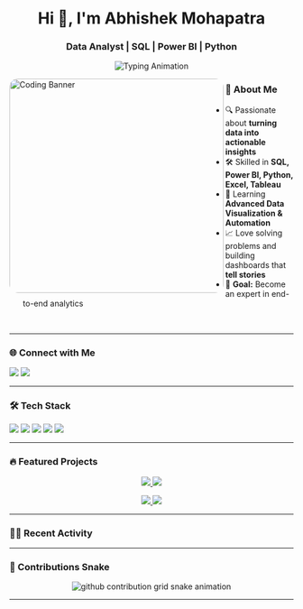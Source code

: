<h1 align="center">Hi 👋, I'm Abhishek Mohapatra</h1>
<h3 align="center">Data Analyst | SQL | Power BI | Python</h3>

<!-- Typing animation -->
<p align="center">
  <img src="https://readme-typing-svg.herokuapp.com?font=Fira+Code&size=22&pause=1000&color=00C8FF&center=true&vCenter=true&width=500&lines=Data+Analyst;SQL+%7C+Python+%7C+Power+BI;Transforming+Data+into+Insights;Lifelong+Learner+%7C+Problem+Solver" alt="Typing Animation" />
</p>

<!-- Left aligned banner -->
<img align="left" src="https://media.licdn.com/dms/image/C4D12AQEeKAn9dPLbhw/article-cover_image-shrink_600_2000/0/1616667695311?e=2147483647&v=beta&t=KTbbDeJ4Wwf6KFCPZ0Q1Et1jbaD7d81SHbTx-NVs3QA" alt="Coding Banner" width="380" style="border-radius:15px;"/>

### 🚀 About Me  
- 🔍 Passionate about **turning data into actionable insights**  
- 🛠 Skilled in **SQL, Power BI, Python, Excel, Tableau**  
- 🌱 Learning **Advanced Data Visualization & Automation**  
- 📈 Love solving problems and building dashboards that **tell stories**  
- 🎯 **Goal:** Become an expert in end-to-end analytics  

<br clear="left"/>

---

### 🌐 Connect with Me  
<p>
  <a href="https://linkedin.com/in/abhishek-mohapatra223/" target="_blank"><img src="https://img.shields.io/badge/LinkedIn-%230077B5.svg?&style=for-the-badge&logo=linkedin&logoColor=white" /></a>
  <a href="mailto:abhishek.mohapatra223@gmail.com"><img src="https://img.shields.io/badge/Email-D14836?style=for-the-badge&logo=gmail&logoColor=white" /></a>
</p>

---

### 🛠 Tech Stack  
<p>
  <img src="https://img.shields.io/badge/Python-3776AB?style=for-the-badge&logo=python&logoColor=white" />
  <img src="https://img.shields.io/badge/SQL-025E8C?style=for-the-badge&logo=database&logoColor=white" />
  <img src="https://img.shields.io/badge/Power%20BI-F2C811?style=for-the-badge&logo=powerbi&logoColor=black" />
  <img src="https://img.shields.io/badge/Tableau-E97627?style=for-the-badge&logo=tableau&logoColor=white" />
  <img src="https://img.shields.io/badge/Excel-217346?style=for-the-badge&logo=microsoftexcel&logoColor=white" />
</p>

---

### 🔥 Featured Projects  
<p align="center">
  <a href="https://github.com/abhishek-mohapatra-0/OLA-Data-Analysis">
    <img src="https://github-readme-stats.vercel.app/api/pin/?username=abhishek-mohapatra-0&repo=OLA-Data-Analysis&theme=radical" />
  </a>
  <a href="https://github.com/abhishek-mohapatra-0/Zomato_Data_Analysis">
    <img src="https://github-readme-stats.vercel.app/api/pin/?username=abhishek-mohapatra-0&repo=Zomato_Data_Analysis&theme=radical" />
  </a>
</p>
<p align="center">
  <a href="https://github.com/abhishek-mohapatra-0/E-Commerce-Sales-Analysis">
    <img src="https://github-readme-stats.vercel.app/api/pin/?username=abhishek-mohapatra-0&repo=E-Commerce-Sales-Analysis&theme=radical" />
  </a>
  <a href="https://github.com/abhishek-mohapatra-0/Hotel_Booking_EDA_Analysis">
    <img src="https://github-readme-stats.vercel.app/api/pin/?username=abhishek-mohapatra-0&repo=Hotel_Booking_EDA_Analysis&theme=radical" />
  </a>
</p>

---

### 🏃‍♂️ Recent Activity  
<!--START_SECTION:activity-->
<!-- This will auto-update -->
<!--END_SECTION:activity-->

---

### 🐍 Contributions Snake  
<p align="center">
  <picture>
    <source media="(prefers-color-scheme: dark)" srcset="https://raw.githubusercontent.com/abhishek-mohapatra-0/abhishek-mohapatra-0/output/github-contribution-grid-snake-dark.svg" />
    <source media="(prefers-color-scheme: light)" srcset="https://raw.githubusercontent.com/abhishek-mohapatra-0/abhishek-mohapatra-0/output/github-contribution-grid-snake.svg" />
    <img alt="github contribution grid snake animation" src="https://raw.githubusercontent.com/abhishek-mohapatra-0/abhishek-mohapatra-0/output/github-contribution-grid-snake.svg" />
  </picture>
</p>

---
